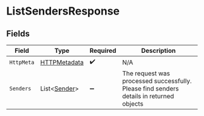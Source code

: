 # ListSendersResponse


## Fields

| Field                                                                                   | Type                                                                                    | Required                                                                                | Description                                                                             |
| --------------------------------------------------------------------------------------- | --------------------------------------------------------------------------------------- | --------------------------------------------------------------------------------------- | --------------------------------------------------------------------------------------- |
| `HttpMeta`                                                                              | [HTTPMetadata](../../Models/Components/HTTPMetadata.md)                                 | :heavy_check_mark:                                                                      | N/A                                                                                     |
| `Senders`                                                                               | List<[Sender](../../Models/Components/Sender.md)>                                       | :heavy_minus_sign:                                                                      | The request was processed successfully. Please find senders details in returned objects |